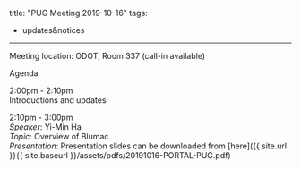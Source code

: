 title: "PUG Meeting 2019-10-16"
tags:
  - updates&notices
---
Meeting location: ODOT, Room 337 (call-in available)  

Agenda  

2:00pm - 2:10pm  
Introductions and updates

2:10pm - 3:00pm  
_Speaker_: Yi-Min Ha  
_Topic_: Overview of Blumac  
_Presentation_: Presentation slides can be downloaded from [here]({{ site.url }}{{ site.baseurl }}/assets/pdfs/20191016-PORTAL-PUG.pdf)
